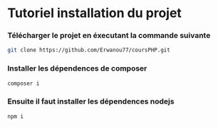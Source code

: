 # Tutoriel installation du projet

### Télécharger le projet en éxecutant la commande suivante

```bash
git clone https://github.com/Erwanou77/coursPHP.git
```

### Installer les dépendences de composer

```bash
composer i
```

### Ensuite il faut installer les dépendences nodejs

```bash
npm i
```
